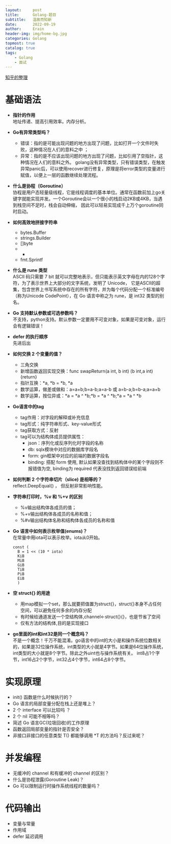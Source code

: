 ```yaml
---
layout:     post
title:      Golang-题目
subtitle:   温故而知新
date:       2022-09-19
author:     Erain
header-img: img/home-bg.jpg
categories: Golang
topmost: true
catalog: true
tags:
    - Golang
    - 面试
---
```


[知乎的整理](https://zhuanlan.zhihu.com/p/471490292)

# 基础语法

- **指针的作用**        
  地址传递、提高引用效率。内存分析。
- **Go有异常类型吗？**     
  - 错误：指的是可能出现问题的地方出现了问题，比如打开一个文件时失败，这种情况在人们的意料之中 ；
  - 异常：指的是不应该出现问题的地方出现了问题，比如引用了空指针，这种情况在人们的意料之外。
  golang没有异常类型，只有错误类型，在触发异常panic后，可以使用recover进行修复，原理是将error类型的变量进行赋值，以便上一层的函数继续处理流程。
- **什么是协程（Goroutine）**   
  协程是用户态轻量级线程，它是线程调度的基本单位。通常在函数前加上go关键字就能实现并发。一个Goroutine会以一个很小的栈启动2KB或4KB，当遇到栈空间不足时，栈会自动伸缩， 因此可以轻易实现成千上万个goroutine同时启动。    
  
- **如何高效地拼接字符串**      
  - bytes.Buffer
  - strings.Builder
  - []byte
  - +
  - fmt.Sprintf
- **什么是 rune 类型**      
  ASCII 码只需要 7 bit 就可以完整地表示，但只能表示英文字母在内的128个字符，为了表示世界上大部分的文字系统，发明了 Unicode， 它是ASCII的超集，包含世界上书写系统中存在的所有字符，并为每个代码分配一个标准编号（称为Unicode CodePoint），在 Go 语言中称之为 rune，是 int32 类型的别名。
- **Go 支持默认参数或可选参数吗？**     
  不支持，python支持。默认参数一定要用不可变对象，如果是可变对象，运行会有逻辑错误！
- **defer 的执行顺序**      
  先进后出
- **如何交换 2 个变量的值？**
  - 三角交换
  - 新增函数返回实现交换：func swapReturn(a int, b int) (b int,a int) {return}
  - 指针互换：*a, *b = *b, *a
  - 数学运算，做差或做和：a=a+b;b=a-b;a=a-b 或 a=b-a;b=b-a;a=a+b
  - 数学运算，按位异或：*a = *a ^ *b;*b = *a ^ *b;*a = *a ^ *b
- **Go语言中的tag**
  - tag作用：对字段的解释或补充信息
  - tag形式：纯字符串形式、key-value形式
  - tag获取方式：反射
  - tag可以为结构体成员提供属性：
    - json：序列化或反序列化时字段的名称
    - db: sqlx模块中对应的数据库字段名
    - form: gin框架中对应的前端的数据字段名
    - binding: 搭配 form 使用, 默认如果没查找到结构体中的某个字段则不报错值为空, binding为 required 代表没找到返回错误给前端

- **如何判断 2 个字符串切片（slice) 是相等的？**        
  reflect.DeepEqual() ， 但反射非常影响性能。
- **字符串打印时，%v 和 %+v 的区别**        
  - %v输出结构体各成员的值；
  - %+v输出结构体各成员的名称和值；
  - %#v输出结构体名称和结构体各成员的名称和值
- **Go 语言中如何表示枚举值(enums)？**      
  在常量中用iota可以表示枚举。iota从0开始。
  ```
  const (
	B = 1 << (10 * iota)
	KiB 
	MiB
	GiB
	TiB
	PiB
	EiB
    )
  ```

- **空 struct{} 的用途**        
  - 用map模拟一个set，那么就要把值置为struct{}，struct{}本身不占任何空间，可以避免任何多余的内存分配
  - 有时候给通道发送一个空结构体,channel<-struct{}{}，也是节省了空间
  - 仅有方法的结构体,目的是实现接口
- **go里面的int和int32是同一个概念吗？**    
  不是一个概念！千万不能混淆。go语言中的int的大小是和操作系统位数相关的，如果是32位操作系统，int类型的大小就是4字节。如果是64位操作系统，int类型的大小就是8个字节。除此之外uint也与操作系统有关。
  int8占1个字节，int16占2个字节，int32占4个字节，int64占8个字节。
            

# 实现原理

- init() 函数是什么时候执行的？
- Go 语言的局部变量分配在栈上还是堆上？
- 2 个 interface 可以比较吗 ？
- 2 个 nil 可能不相等吗？
- 简述 Go 语言GC(垃圾回收)的工作原理
- 函数返回局部变量的指针是否安全？
- 非接口非接口的任意类型 T() 都能够调用 *T 的方法吗？反过来呢？

# 并发编程

- 无缓冲的 channel 和有缓冲的 channel 的区别？
- 什么是协程泄露(Goroutine Leak)？
- Go 可以限制运行时操作系统线程的数量吗？

# 代码输出

- 变量与常量
- 作用域
- defer 延迟调用